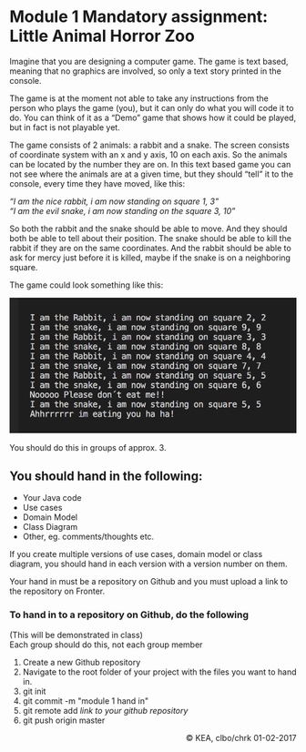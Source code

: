 # Module 1 Mandatory assignment: Little Animal Horror Zoo

Imagine that you are designing a computer game. The game is text based, meaning that no graphics are involved, so only a text story printed in the console.

The game is at the moment not able to take any instructions from the person who plays the game (you), but it can only do what you will code it to do. You can think of it as a “Demo” game that shows how it could be played, but in fact is not playable yet.

The game consists of 2 animals: a rabbit and a snake.
The screen consists of coordinate system with an x and y axis, 10 on each axis. So the animals can be located by the number they are on. In this text based game you can not see where the animals are at a given time, but they should “tell” it to the console, every time they have moved, like this: 

_“I am the nice rabbit, i am now standing on square 1, 3”_   
_“I am the evil snake, i am now standing on the square 3, 10”_

So both the rabbit and the snake should be able to move.
And they should both be able to tell about their position. 
The snake should be able to kill the rabbit if they are on the same coordinates. 
And the rabbit should be able to ask for mercy just before it is killed, maybe if the snake is on a neighboring square.

The game could look something like this: 

![](LittleAnimalHorror.png)

You should do this in groups of approx. 3.

## You should hand in the following:

* Your Java code
* Use cases
* Domain Model
* Class Diagram
* Other, eg. comments/thoughts etc.

If you create multiple versions of use cases, domain model or class diagram, you should hand in each version with a version number on them.

Your hand in must be a repository on Github and you must upload a link to the repository on Fronter.

### To hand in to a repository on Github, do the following
(This will be demonstrated in class)  
Each group should do this, not each group member

1. Create a new Github repository  
2. Navigate to the root folder of your project with the files you want to hand in.  
3. git init  
4. git commit -m "module 1 hand in"  
5. git remote add *link to your github repository*  
6. git push origin master  


<div style="text-align: right">
© KEA, clbo/chrk 01-02-2017
</div>
